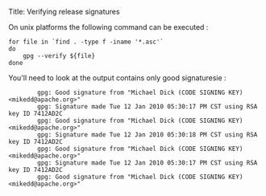 Title: Verifying release signatures

On unix platforms the following command can be executed : 

    for file in `find . -type f -iname '*.asc'`
    do
        gpg --verify ${file} 
    done


You'll need to look at the output contains only good signaturesie :

            gpg: Good signature from "Michael Dick (CODE SIGNING KEY) <mikedd@apache.org>"
            gpg: Signature made Tue 12 Jan 2010 05:30:17 PM CST using RSA key ID 7412AD2C
            gpg: Good signature from "Michael Dick (CODE SIGNING KEY) <mikedd@apache.org>"
            gpg: Signature made Tue 12 Jan 2010 05:30:18 PM CST using RSA key ID 7412AD2C
            gpg: Good signature from "Michael Dick (CODE SIGNING KEY) <mikedd@apache.org>"
            gpg: Signature made Tue 12 Jan 2010 05:30:17 PM CST using RSA key ID 7412AD2C
            gpg: Good signature from "Michael Dick (CODE SIGNING KEY) <mikedd@apache.org>"

